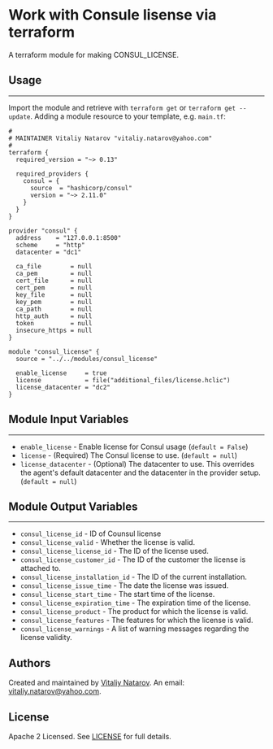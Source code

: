 # Work with Consule lisense via terraform

A terraform module for making CONSUL_LICENSE.


## Usage
----------------------
Import the module and retrieve with ```terraform get``` or ```terraform get --update```. Adding a module resource to your template, e.g. `main.tf`:

```
#
# MAINTAINER Vitaliy Natarov "vitaliy.natarov@yahoo.com"
#
terraform {
  required_version = "~> 0.13"

  required_providers {
    consul = {
      source  = "hashicorp/consul"
      version = "~> 2.11.0"
    }
  }
}

provider "consul" {
  address    = "127.0.0.1:8500"
  scheme     = "http"
  datacenter = "dc1"

  ca_file        = null
  ca_pem         = null
  cert_file      = null
  cert_pem       = null
  key_file       = null
  key_pem        = null
  ca_path        = null
  http_auth      = null
  token          = null
  insecure_https = null
}

module "consul_license" {
  source = "../../modules/consul_license"

  enable_license     = true
  license            = file("additional_files/license.hclic")
  license_datacenter = "dc2"
}
```

## Module Input Variables
----------------------
- `enable_license` - Enable license for Consul usage (`default = False`)
- `license` - (Required) The Consul license to use. (`default = null`)
- `license_datacenter` - (Optional) The datacenter to use. This overrides the agent's default datacenter and the datacenter in the provider setup. (`default = null`)

## Module Output Variables
----------------------
- `consul_license_id` - ID of Counsul license
- `consul_license_valid` - Whether the license is valid.
- `consul_license_license_id` - The ID of the license used.
- `consul_license_customer_id` - The ID of the customer the license is attached to.
- `consul_license_installation_id` - The ID of the current installation.
- `consul_license_issue_time` - The date the license was issued.
- `consul_license_start_time` - The start time of the license.
- `consul_license_expiration_time` - The expiration time of the license.
- `consul_license_product` - The product for which the license is valid.
- `consul_license_features` - The features for which the license is valid.
- `consul_license_warnings` - A list of warning messages regarding the license validity.


## Authors

Created and maintained by [Vitaliy Natarov](https://github.com/SebastianUA). An email: [vitaliy.natarov@yahoo.com](vitaliy.natarov@yahoo.com).

## License

Apache 2 Licensed. See [LICENSE](https://github.com/SebastianUA/terraform/blob/master/LICENSE) for full details.
